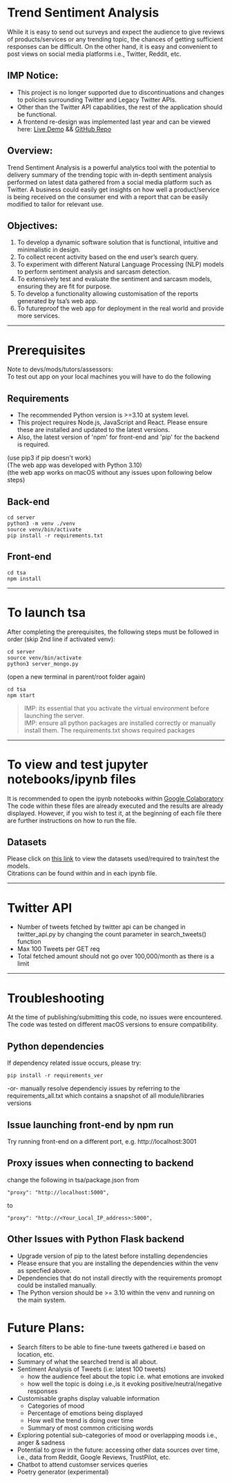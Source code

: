 # Trend Sentiment Analysis
While it is easy to send out surveys and expect the audience to give reviews of products/services or any trending topic, the chances of getting sufficient responses can be difficult. On the other hand, it is easy and convenient to post views on social media platforms i.e., Twitter, Reddit, etc. 

## IMP Notice:
- This project is no longer supported due to discontinuations and changes to policies surrounding Twitter and Legacy Twitter APIs.
- Other than the Twitter API capabilities, the rest of the application should be functional.
- A frontend re-design was implemented last year and can be viewed here: [Live Demo](https://joysterr.github.io/tsa-reimagined/) && [GitHub Repo](https://github.com/joysterr/tsa-reimagined)


## Overview:
Trend Sentiment Analysis is a powerful analytics tool with the potential to delivery summary of the trending topic with in-depth sentiment analysis performed on latest data gathered from a social media platform such as Twitter. A business could easily get insights on how well a product/service is being received on the consumer end with a report that can be easily modified to tailor for relevant use.

## Objectives:
1) To develop a dynamic software solution that is functional, intuitive and minimalistic in design. 
2) To collect recent activity based on the end user’s search query. 
3) To experiment with different Natural Language Processing (NLP) models to perform sentiment analysis and sarcasm detection.
4) To extensively test and evaluate the sentiment and sarcasm models, ensuring they are fit for purpose.
5) To develop a functionality allowing customisation of the reports generated by tsa’s web app. 
6) To futureproof the web app for deployment in the real world and provide more services. 

---

# Prerequisites 
Note to devs/mods/tutors/assessors: </br>
To test out app on your local machines you will have to do the following </br>
## Requirements
- The recommended Python version is >=3.10 at system level. 
- This project requires Node.js, JavaScript and React. Please ensure these are installed and updated to the latest versions.
- Also, the latest version of 'npm' for front-end and 'pip' for the backend is required. 

(use pip3 if pip doesn't work) </br>
(The web app was developed with Python 3.10) </br>
(the web app works on macOS without any issues upon following below steps)

## Back-end
```
cd server
python3 -m venv ./venv
source venv/bin/activate
pip install -r requirements.txt
```

## Front-end
```
cd tsa
npm install
```

---

# To launch tsa
After completing the prerequisites, the following steps must be followed in order (skip 2nd line if activated venv):
```
cd server
source venv/bin/activate
python3 server_mongo.py
```
(open a new terminal in parent/root folder again)
```
cd tsa
npm start
```

>IMP: its essential that you activate the virtual environment before launching the server. </br>
>IMP: ensure all python packages are installed correctly or manually install them. The requirements.txt shows required packages</br>

---

# To view and test jupyter notebooks/ipynb files
It is recommended to open the ipynb notebooks within [Google Colaboratory](https://colab.research.google.com/) </br>
The code within these files are already executed and the results are already displayed. However, if you wish to test it,
at the beginning of each file there are further instructions on how to run the file. 

## Datasets
Please click on [this link](https://drive.google.com/drive/folders/19AwC_aP13RTJBK7Xx2J0-Q50W14Nmam8?usp=share_link) to view the datasets used/required to train/test the models. </br>
Citrations can be found within and in each ipynb file. 

---
# Twitter API
- Number of tweets fetched by twitter api can be changed in twitter_api.py by changing the count parameter in search_tweets() function
- Max 100 Tweets per GET req
- Total fetched amount should not go over 100,000/month as there is a limit

---
# Troubleshooting
At the time of publishing/submitting this code, no issues were encountered. The code was tested on different macOS versions to ensure compatibility. 
## Python dependencies
If dependency related issue occurs, please try:
```
pip install -r requirements_ver
```
-or-
manually resolve dependenciy issues by referring to the requirements_all.txt which contains a snapshot of all module/libraries versions

## Issue launching front-end by npm run
Try running front-end on a different port, e.g. http://localhost:3001

## Proxy issues when connecting to backend
change the following in tsa/package.json from
```
"proxy": "http://localhost:5000",
```
to
```
"proxy": "http://<Your_Local_IP_address>:5000",
```

## Other Issues with Python Flask backend
- Upgrade version of pip to the latest before installing dependencies
- Please ensure that you are installing the dependencies within the venv as specfied above. 
- Dependencies that do not install directly with the requirements promopt could be installed manually. 
- The Python version should be >= 3.10 within the venv and running on the main system. 

# Future Plans:
 - Search filters to be able to fine-tune tweets gathered i.e based on location, etc.
 - Summary of what the searched trend is all about.
 - Sentiment Analysis of Tweets (i.e: latest 100 tweets)
    - how the audience feel about the topic i.e. what emotions are invoked 
    - how well the topic is doing i.e.,is it evoking positive/neutral/negative responses
 - Customisable graphs display valuable information
    - Categories of mood
    - Percentage of emotions being displayed
    - How well the trend is doing over time
    - Summary of most common criticising words
 - Exploring potential sub-categories of mood or overlapping moods i.e., anger &
 sadness
 - Potential to grow in the future: accessing other data sources over time, i.e., data
 from Reddit, Google Reviews, TrustPilot, etc.
 - Chatbot to attend customser services queries
 - Poetry generator (experimental)
